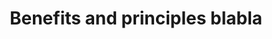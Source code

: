 ---
title: "Benefits and principles blabla"
sidebar_label: "Guided file upload"
description: "Frequently asked questions about sharing information using Codat"
displayed_sidebar: spendInsights
---